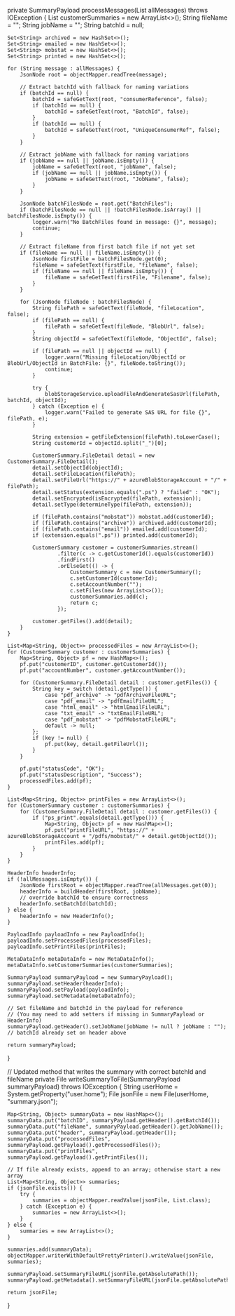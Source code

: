 private SummaryPayload processMessages(List<String> allMessages) throws IOException {
    List<CustomerSummary> customerSummaries = new ArrayList<>();
    String fileName = "";
    String jobName = "";
    String batchId = null;

    Set<String> archived = new HashSet<>();
    Set<String> emailed = new HashSet<>();
    Set<String> mobstat = new HashSet<>();
    Set<String> printed = new HashSet<>();

    for (String message : allMessages) {
        JsonNode root = objectMapper.readTree(message);

        // Extract batchId with fallback for naming variations
        if (batchId == null) {
            batchId = safeGetText(root, "consumerReference", false);
            if (batchId == null) {
                batchId = safeGetText(root, "BatchId", false);
            }
            if (batchId == null) {
                batchId = safeGetText(root, "UniqueConsumerRef", false);
            }
        }

        // Extract jobName with fallback for naming variations
        if (jobName == null || jobName.isEmpty()) {
            jobName = safeGetText(root, "jobName", false);
            if (jobName == null || jobName.isEmpty()) {
                jobName = safeGetText(root, "JobName", false);
            }
        }

        JsonNode batchFilesNode = root.get("BatchFiles");
        if (batchFilesNode == null || !batchFilesNode.isArray() || batchFilesNode.isEmpty()) {
            logger.warn("No BatchFiles found in message: {}", message);
            continue;
        }

        // Extract fileName from first batch file if not yet set
        if (fileName == null || fileName.isEmpty()) {
            JsonNode firstFile = batchFilesNode.get(0);
            fileName = safeGetText(firstFile, "fileName", false);
            if (fileName == null || fileName.isEmpty()) {
                fileName = safeGetText(firstFile, "Filename", false);
            }
        }

        for (JsonNode fileNode : batchFilesNode) {
            String filePath = safeGetText(fileNode, "fileLocation", false);
            if (filePath == null) {
                filePath = safeGetText(fileNode, "BlobUrl", false);
            }
            String objectId = safeGetText(fileNode, "ObjectId", false);

            if (filePath == null || objectId == null) {
                logger.warn("Missing fileLocation/ObjectId or BlobUrl/ObjectId in BatchFile: {}", fileNode.toString());
                continue;
            }

            try {
                blobStorageService.uploadFileAndGenerateSasUrl(filePath, batchId, objectId);
            } catch (Exception e) {
                logger.warn("Failed to generate SAS URL for file {}", filePath, e);
            }

            String extension = getFileExtension(filePath).toLowerCase();
            String customerId = objectId.split("_")[0];

            CustomerSummary.FileDetail detail = new CustomerSummary.FileDetail();
            detail.setObjectId(objectId);
            detail.setFileLocation(filePath);
            detail.setFileUrl("https://" + azureBlobStorageAccount + "/" + filePath);
            detail.setStatus(extension.equals(".ps") ? "failed" : "OK");
            detail.setEncrypted(isEncrypted(filePath, extension));
            detail.setType(determineType(filePath, extension));

            if (filePath.contains("mobstat")) mobstat.add(customerId);
            if (filePath.contains("archive")) archived.add(customerId);
            if (filePath.contains("email")) emailed.add(customerId);
            if (extension.equals(".ps")) printed.add(customerId);

            CustomerSummary customer = customerSummaries.stream()
                    .filter(c -> c.getCustomerId().equals(customerId))
                    .findFirst()
                    .orElseGet(() -> {
                        CustomerSummary c = new CustomerSummary();
                        c.setCustomerId(customerId);
                        c.setAccountNumber("");
                        c.setFiles(new ArrayList<>());
                        customerSummaries.add(c);
                        return c;
                    });

            customer.getFiles().add(detail);
        }
    }

    List<Map<String, Object>> processedFiles = new ArrayList<>();
    for (CustomerSummary customer : customerSummaries) {
        Map<String, Object> pf = new HashMap<>();
        pf.put("customerID", customer.getCustomerId());
        pf.put("accountNumber", customer.getAccountNumber());

        for (CustomerSummary.FileDetail detail : customer.getFiles()) {
            String key = switch (detail.getType()) {
                case "pdf_archive" -> "pdfArchiveFileURL";
                case "pdf_email" -> "pdfEmailFileURL";
                case "html_email" -> "htmlEmailFileURL";
                case "txt_email" -> "txtEmailFileURL";
                case "pdf_mobstat" -> "pdfMobstatFileURL";
                default -> null;
            };
            if (key != null) {
                pf.put(key, detail.getFileUrl());
            }
        }

        pf.put("statusCode", "OK");
        pf.put("statusDescription", "Success");
        processedFiles.add(pf);
    }

    List<Map<String, Object>> printFiles = new ArrayList<>();
    for (CustomerSummary customer : customerSummaries) {
        for (CustomerSummary.FileDetail detail : customer.getFiles()) {
            if ("ps_print".equals(detail.getType())) {
                Map<String, Object> pf = new HashMap<>();
                pf.put("printFileURL", "https://" + azureBlobStorageAccount + "/pdfs/mobstat/" + detail.getObjectId());
                printFiles.add(pf);
            }
        }
    }

    HeaderInfo headerInfo;
    if (!allMessages.isEmpty()) {
        JsonNode firstRoot = objectMapper.readTree(allMessages.get(0));
        headerInfo = buildHeader(firstRoot, jobName);
        // override batchId to ensure correctness
        headerInfo.setBatchId(batchId);
    } else {
        headerInfo = new HeaderInfo();
    }

    PayloadInfo payloadInfo = new PayloadInfo();
    payloadInfo.setProcessedFiles(processedFiles);
    payloadInfo.setPrintFiles(printFiles);

    MetaDataInfo metaDataInfo = new MetaDataInfo();
    metaDataInfo.setCustomerSummaries(customerSummaries);

    SummaryPayload summaryPayload = new SummaryPayload();
    summaryPayload.setHeader(headerInfo);
    summaryPayload.setPayload(payloadInfo);
    summaryPayload.setMetadata(metaDataInfo);

    // Set fileName and batchId in the payload for reference
    // (You may need to add setters if missing in SummaryPayload or HeaderInfo)
    summaryPayload.getHeader().setJobName(jobName != null ? jobName : "");
    // batchId already set on header above

    return summaryPayload;
}

// Updated method that writes the summary with correct batchId and fileName
private File writeSummaryToFile(SummaryPayload summaryPayload) throws IOException {
    String userHome = System.getProperty("user.home");
    File jsonFile = new File(userHome, "summary.json");

    Map<String, Object> summaryData = new HashMap<>();
    summaryData.put("batchID", summaryPayload.getHeader().getBatchId());
    summaryData.put("fileName", summaryPayload.getHeader().getJobName());
    summaryData.put("header", summaryPayload.getHeader());
    summaryData.put("processedFiles", summaryPayload.getPayload().getProcessedFiles());
    summaryData.put("printFiles", summaryPayload.getPayload().getPrintFiles());

    // If file already exists, append to an array; otherwise start a new array
    List<Map<String, Object>> summaries;
    if (jsonFile.exists()) {
        try {
            summaries = objectMapper.readValue(jsonFile, List.class);
        } catch (Exception e) {
            summaries = new ArrayList<>();
        }
    } else {
        summaries = new ArrayList<>();
    }

    summaries.add(summaryData);
    objectMapper.writerWithDefaultPrettyPrinter().writeValue(jsonFile, summaries);

    summaryPayload.setSummaryFileURL(jsonFile.getAbsolutePath());
    summaryPayload.getMetadata().setSummaryFileURL(jsonFile.getAbsolutePath());

    return jsonFile;
}
